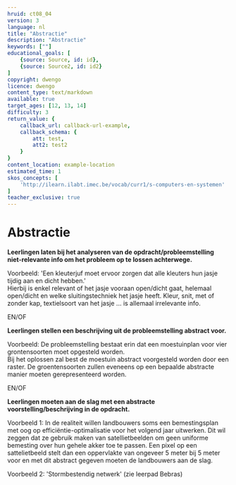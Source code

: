 ```yaml
---
hruid: ct08_04
version: 3
language: nl
title: "Abstractie"
description: "Abstractie"
keywords: [""]
educational_goals: [
    {source: Source, id: id}, 
    {source: Source2, id: id2}
]
copyright: dwengo
licence: dwengo
content_type: text/markdown
available: true
target_ages: [12, 13, 14]
difficulty: 3
return_value: {
    callback_url: callback-url-example,
    callback_schema: {
        att: test,
        att2: test2
    }
}
content_location: example-location
estimated_time: 1
skos_concepts: [
    'http://ilearn.ilabt.imec.be/vocab/curr1/s-computers-en-systemen'
]
teacher_exclusive: true
---
```


# Abstractie

**Leerlingen laten bij het analyseren van de opdracht/probleemstelling niet-relevante info om het probleem op te lossen achterwege.**
  
Voorbeeld: 'Een kleuterjuf moet ervoor zorgen dat alle kleuters hun jasje tijdig aan en dicht hebben.'<br>
Hierbij is enkel relevant of het jasje vooraan open/dicht gaat, helemaal open/dicht en welke sluitingstechniek het jasje heeft. Kleur, snit, met of zonder kap, textielsoort van het jasje ... is allemaal irrelevante info.

EN/OF

**Leerlingen stellen een beschrijving uit de probleemstelling abstract voor.**

Voorbeeld: De probleemstelling bestaat erin dat een moestuinplan voor vier grontensoorten moet opgesteld worden. <br>
Bij het oplossen zal best de moestuin abstract voorgesteld worden door een raster. De groentensoorten zullen eveneens op een bepaalde abstracte manier moeten gerepresenteerd worden.

EN/OF

**Leerlingen moeten aan de slag met een abstracte voorstelling/beschrijving in de opdracht.**

Voorbeeld 1: In de realiteit willen landbouwers soms een bemestingsplan met oog op efficiëntie-optimalisatie voor het volgend jaar uitwerken. Dit wil zeggen dat ze gebruik maken van satellietbeelden om geen uniforme bemesting over hun gehele akker toe te passen. Een pixel op een sattelietbeeld stelt dan een oppervlakte van ongeveer 5 meter bij 5 meter voor en met dit abstract gegeven moeten de landbouwers aan de slag.

Voorbeeld 2: 'Stormbestendig netwerk' (zie leerpad Bebras)
